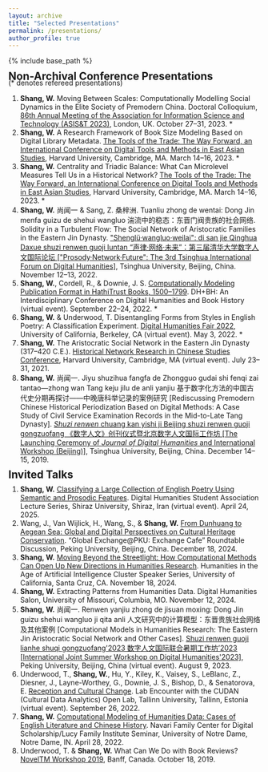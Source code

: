 ```yaml
---
layout: archive
title: "Selected Presentations"
permalink: /presentations/
author_profile: true
---
```

{% include base_path %}

<p style="margin-top: -20px;"></p>

## Non-Archival Conference Presentations 

<p style="margin-top: -25px;"></p>
(* denotes refereed presentations)

1. **Shang, W.** Moving Between Scales: Computationally Modelling Social Dynamics in the Elite Society of Premodern China. Doctoral Colloquium, [86th Annual Meeting of the Association for Information Science and Technology (ASIS&T 2023)](https://www.asist.org/meetings-events/am/am23), London, UK. October 27–31, 2023. *
2. **Shang, W.** A Research Framework of Book Size Modeling Based on Digital Library Metadata. [The Tools of the Trade: The Way Forward, an International Conference on Digital Tools and Methods in East Asian Studies](https://sites.harvard.edu/tools-of-the-trade), Harvard University, Cambridge, MA. March 14–16, 2023. *
3. **Shang, W.** Centrality and Triadic Balance: What Can Microlevel Measures Tell Us in a Historical Network? [The Tools of the Trade: The Way Forward, an International Conference on Digital Tools and Methods in East Asian Studies](https://sites.harvard.edu/tools-of-the-trade), Harvard University, Cambridge, MA. March 14–16, 2023. *
4. **Shang, W.** 尚闻一 & Sang, Z. 桑梓洲. Tuanliu zhong de wentai: Dong Jin menfa guizu de shehui wangluo 湍流中的稳态：东晋门阀贵族的社会网络. Solidity in a Turbulent Flow: The Social Network of Aristocratic Families in the Eastern Jin Dynasty. ["Shenglü·wangluo·weilai": di san jie Qinghua Daxue shuzi renwen guoji luntan “声律·网络·未来”：第三届清华大学数字人文国际论坛 ["Prosody·Network·Future": The 3rd Tsinghua International Forum on Digital Humanities]](https://achieve.dhcn.cn/en/site/news_information/comprehensive/17904.html), Tsinghua University, Beijing, China. November 12–13, 2022.
5. **Shang, W.**, Cordell, R., & Downie, J. S. [Computationally Modeling Publication Format in HathiTrust Books, 1500–1799](https://mediaspace.illinois.edu/playlist/dedicated/212073003/1_k30zb2pw/1_ebm3hrqj). DH+BH: An Interdisciplinary Conference on Digital Humanities and Book History (virtual event). September 22–24, 2022. *
6. **Shang, W.** & Underwood, T. Disentangling Forms from Styles in English Poetry: A Classification Experiment. [Digital Humanities Fair 2022](https://dlab.berkeley.edu/events/uc-berkeley-digital-humanities-fair/2022-05-03), University of California, Berkeley, CA (virtual event). May 3, 2022. *
7. **Shang, W.** The Aristocratic Social Network in the Eastern Jin Dynasty (317–420 C.E.). [Historical Network Research in Chinese Studies Conference](https://fccsdigitalchina.github.io/hnrcs2021), Harvard University, Cambridge, MA (virtual event). July 23–31, 2021.
8. **Shang, W.** 尚闻一. Jiyu shuzihua fangfa de Zhongguo gudai shi fenqi zai tantao—zhong wan Tang keju jilu de anli yanjiu 基于数字化方法的中国古代史分期再探讨——中晚唐科举记录的案例研究 [Rediscussing Premodern Chinese Historical Periodization Based on Digital Methods: A Case Study of Civil Service Examination Records in the Mid-to-Late Tang Dynasty]. [*Shuzi renwen* chuang kan yishi ji Beijing shuzi renwen guoji gongzuofang 《数字人文》创刊仪式暨北京数字人文国际工作坊 [The Launching Ceremony of *Journal of Digital Humanities* and International Workshop (Beijing)]](https://achieve.dhcn.cn/en/site/works/dhjournal/202002/5583.html), Tsinghua University, Beijing, China. December 14–15, 2019.

<p style="margin-top: -20px;"></p>

## Invited Talks

<p style="margin-top: -10px;"></p>

1. **Shang, W.** [Classifying a Large Collection of English Poetry Using Semantic and Prosodic Features](https://www.instagram.com/p/DItKWR3qV1D). Digital Humanities Student Association Lecture Series, Shiraz University, Shiraz, Iran (virtual event). April 24, 2025.
2. Wang, J., Van Wijlick, H., Wang, S., & **Shang, W.** [From Dunhuang to Aegean Sea: Global and Digital Perspectives on Cultural Heritage Conservation](https://news.pku.edu.cn/xwzh/f67ef6800d144626b7b85feda311cf96.htm). “Global Exchange@PKU: Exchange Cafe” Roundtable Discussion, Peking University, Beijing, China. December 18, 2024.
3. **Shang, W.** [Moving Beyond the Streetlight: How Computational Methods Can Open Up New Directions in Humanities Research](https://thi.ucsc.edu/event/ai-cluster-wenyi-shang). Humanities in the Age of Artificial Intelligence Cluster Speaker Series, University of California, Santa Cruz, CA. November 18, 2024.
4. **Shang, W.** Extracting Patterns from Humanities Data. Digital Humanities Salon, University of Missouri, Columbia, MO. November 12, 2024.
5. **Shang, W.** 尚闻一. Renwen yanjiu zhong de jisuan moxing: Dong Jin guizu shehui wangluo ji qita anli 人文研究中的计算模型：东晋贵族社会网络及其他案例 [Computational Models in Humanities Research: The Eastern Jin Aristocratic Social Network and Other Cases]. [Shuzi renwen guoji lianhe shuqi gongzuofang'2023 数字人文国际联合暑期工作坊’2023 [International Joint Summer Workshop on Digital Humanities'2023]](https://camp2023.pkudh.org/en), Peking University, Beijing, China (virtual event). August 9, 2023.
6. Underwood, T., **Shang, W.**, Hu, Y., Kiley, K., Vaisey, S., LeBlanc, Z., Diesner, J., Layne-Worthey, G., Downie, J. S., Bishop, D., & Senatorova, E. [Reception and Cultural Change](https://cudan.tlu.ee/events/2022-09-26-ted-underwood-lab). Lab Encounter with the CUDAN (Cultural Data Analytics) Open Lab, Tallinn University, Tallinn, Estonia (virtual event). September 26, 2022.
7. **Shang, W.** [Computational Modeling of Humanities Data: Cases of English Literature and Chinese History](https://lucyinstitute.nd.edu/news-events/events/nfcds-lucy-family-institute-seminar-with-wenyi-shang). Navari Family Center for Digital Scholarship/Lucy Family Institute Seminar, University of Notre Dame, Notre Dame, IN. April 28, 2022.
8. Underwood, T. & **Shang, W.** What Can We Do with Book Reviews? [NovelTM Workshop 2019](https://txtlab.org/2019/10/the-end-of-an-era-noveltm-celebrates-its-final-workshop-ends), Banff, Canada. October 18, 2019.
